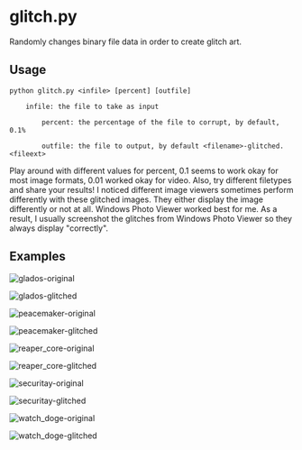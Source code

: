 # glitch.py
Randomly changes binary file data in order to create glitch art.
## Usage
```
python glitch.py <infile> [percent] [outfile]
        
	infile: the file to take as input
		
        percent: the percentage of the file to corrupt, by default, 0.1%
		
        outfile: the file to output, by default <filename>-glitched.<fileext>
```

Play around with different values for percent, 0.1 seems to work okay for most image formats, 0.01 worked okay for video.
Also, try different filetypes and share your results!
I noticed different image viewers sometimes perform differently with these glitched images. They either display the image differently or not at all.
Windows Photo Viewer worked best for me. As a result, I usually screenshot the glitches from Windows Photo Viewer so they always display "correctly".

## Examples
![glados-original](/examples/glados.gif)

![glados-glitched](/examples/glados-glitched.gif)

![peacemaker-original](/examples/peacemaker.jpg)

![peacemaker-glitched](/examples/peacemaker-glitched.jpg)

![reaper_core-original](/examples/reaper_core.png)

![reaper_core-glitched](/examples/reaper_core-glitched.png)

![securitay-original](/examples/securitay.jpg)

![securitay-glitched](/examples/securitay-glitched.jpg)

![watch_doge-original](/examples/watch_doge.jpg)

![watch_doge-glitched](/examples/watch_doge-glitched.jpg)
